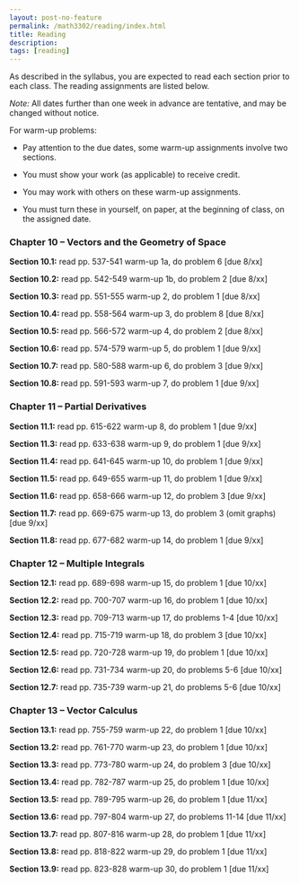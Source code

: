 ```yaml
---
layout: post-no-feature
permalink: /math3302/reading/index.html
title: Reading
description: 
tags: [reading]
---
```



As described in the syllabus, you are expected to read each section prior to each class. The reading assignments are listed below. 

<i>Note:</i> All dates further than one week in advance are tentative, and may be changed without notice. 

For warm-up problems:

* Pay attention to the due dates, some warm-up assignments involve two sections. 

* You must show your work (as applicable) to receive credit. 

* You may work with others on these warm-up assignments. 

* You must turn these in yourself, on paper, at the beginning of class, on the assigned date.


### Chapter 10 – Vectors and the Geometry of Space

<b> Section 10.1:</b>
read pp. 537-541 
warm-up 1a, do problem 6 [due 8/xx] 

<b> Section 10.2:</b>
read pp. 542-549 
warm-up 1b, do problem 2 [due 8/xx] 

<b>Section 10.3:</b>
read pp. 551-555 
warm-up 2, do problem 1 [due 8/xx]

<b>Section 10.4: </b>
read pp. 558-564 
warm-up 3, do problem 8 [due 8/xx] 

<b>Section 10.5: </b>
read pp. 566-572 
warm-up 4, do problem 2 [due 8/xx]
 
<b>Section 10.6:</b>
read pp. 574-579 
warm-up 5, do problem 1 [due 9/xx] 

<b>Section 10.7:</b>
read pp. 580-588 
warm-up 6, do problem 3 [due 9/xx] 

<b>Section 10.8: </b>
read pp. 591-593 
warm-up 7, do problem 1 [due 9/xx] 

### Chapter 11 – Partial Derivatives

<b>Section 11.1:</b>
read pp. 615-622 
warm-up 8, do problem 1 [due 9/xx] 

<b>Section 11.3:</b> 
read pp. 633-638 
warm-up 9, do problem 1 [due 9/xx] 

<b>Section 11.4:</b>
read pp. 641-645 
warm-up 10, do problem 1 [due 9/xx] 

<b>Section 11.5:</b>
read pp. 649-655 
warm-up 11, do problem 1 [due 9/xx] 

<b>Section 11.6:</b>
read pp. 658-666 
warm-up 12, do problem 3 [due 9/xx] 

<b>Section 11.7:</b>
read pp. 669-675 
warm-up 13, do problem 3 (omit graphs) [due 9/xx] 

<b>Section 11.8:</b> 
read pp. 677-682 
warm-up 14, do problem 1 [due 9/xx]

### Chapter 12 – Multiple Integrals

<b>Section 12.1:</b>
read pp. 689-698 warm-up 15, 
do problem 1 [due 10/xx] 

<b>Section 12.2:</b> 
read pp. 700-707 warm-up 16, 
do problem 1 [due 10/xx] 

<b>Section 12.3:</b> 
read pp. 709-713 warm-up 17, 
do problems 1-4 [due 10/xx] 

<b>Section 12.4:</b> 
read pp. 715-719 warm-up 18, 
do problem 3 [due 10/xx] 

<b>Section 12.5:</b> 
read pp. 720-728 warm-up 19, 
do problem 1 [due 10/xx] 

<b>Section 12.6:</b> 
read pp. 731-734 warm-up 20, 
do problems 5-6 [due 10/xx] 

<b>Section 12.7:</b> 
read pp. 735-739 warm-up 21, 
do problems 5-6 [due 10/xx]

### Chapter 13 – Vector Calculus

<b>Section 13.1:</b> 
read pp. 755-759 warm-up 22,
do problem 1 [due 10/xx] 

<b>Section 13.2:</b>
read pp. 761-770 warm-up 23, 
do problem 1 [due 10/xx] 

<b>Section 13.3:</b>
read pp. 773-780 warm-up 24, 
do problem 3 [due 10/xx] 

<b>Section 13.4:</b> 
read pp. 782-787 warm-up 25, 
do problem 1 [due 10/xx] 

<b>Section 13.5:</b> 
read pp. 789-795 warm-up 26, 
do problem 1 [due 11/xx] 

<b>Section 13.6:</b> 
read pp. 797-804 warm-up 27, 
do problems 11-14 [due 11/xx] 

<b>Section 13.7:</b> 
read pp. 807-816 warm-up 28, 
do problem 1 [due 11/xx] 

<b>Section 13.8:</b>
read pp. 818-822 warm-up 29, 
do problem 1 [due 11/xx] 

<b>Section 13.9:</b> 
read pp. 823-828 warm-up 30,
do problem 1 [due 11/xx]



